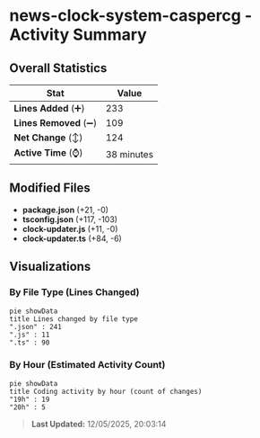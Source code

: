 # news-clock-system-caspercg - Activity Summary 

## Overall Statistics

| Stat                   | Value                                                             |
| ---------------------- | ----------------------------------------------------------------- |
| **Lines Added** (➕)   | 233                                          |
| **Lines Removed** (➖) | 109                                        |
| **Net Change** (↕)    | 124                |
| **Active Time** (⌚)   | 38 minutes |


## Modified Files
- **package.json** (+21, -0)
- **tsconfig.json** (+117, -103)
- **clock-updater.js** (+11, -0)
- **clock-updater.ts** (+84, -6)

## Visualizations

### By File Type (Lines Changed)

```mermaid
pie showData
title Lines changed by file type
".json" : 241
".js" : 11
".ts" : 90
```

### By Hour (Estimated Activity Count)

```mermaid
pie showData
title Coding activity by hour (count of changes)
"19h" : 19
"20h" : 5
```


> **Last Updated:** 12/05/2025, 20:03:14